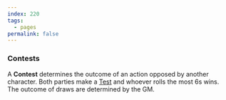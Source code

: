 ```yaml
---
index: 220
tags:
  - pages
permalink: false
---
```

### Contests

A **Contest** determines the outcome of an action opposed by another character. Both parties make a [Test](tests.md) and whoever rolls the most 6s wins. The outcome of draws are determined by the GM.